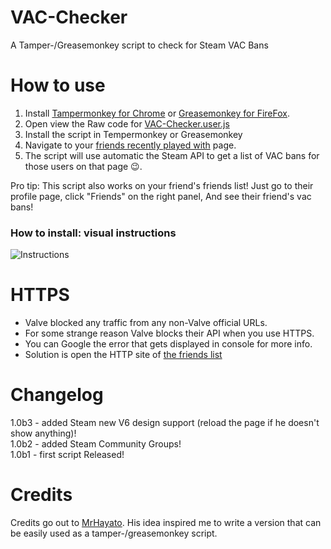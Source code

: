 # VAC-Checker
A  Tamper-/Greasemonkey script to check for Steam VAC Bans

# How to use

1. Install [Tampermonkey for Chrome](https://chrome.google.com/webstore/detail/tampermonkey/dhdgffkkebhmkfjojejmpbldmpobfkfo?hl=en) or [Greasemonkey for FireFox](https://addons.mozilla.org/en-US/firefox/addon/greasemonkey/).
2. Open view the Raw code for [VAC-Checker.user.js](https://github.com/Smallinger/VAC-Checker/raw/master/VAC-Checker.user.js)
3. Install the script in Tempermonkey or Greasemonkey
4. Navigate to your [friends recently played with](http://steamcommunity.com/my/friends/coplay) page.
5. The script will use automatic the Steam API to get a list of VAC bans for those users on that page :wink:.

Pro tip: This script also works on your friend's friends list! Just go to their profile page, click "Friends" on the right panel, And see their friend's vac bans!

### How to install: visual instructions

![Instructions](https://raw.githubusercontent.com/Smallinger/VAC-Checker/master/instructions.gif)

# HTTPS

- Valve blocked any traffic from any non-Valve official URLs.
- For some strange reason Valve blocks their API when you use HTTPS.
- You can Google the error that gets displayed in console for more info.
- Solution is open the HTTP site of [the friends list](http://steamcommunity.com/my/friends/coplay)

# Changelog

1.0b3 - added Steam new V6 design support (reload the page if he doesn't show anything)!  
1.0b2 - added Steam Community Groups!  
1.0b1 - first script Released!

# Credits

Credits go out to [MrHayato](https://github.com/MrHayato). His idea inspired me to write a version that can be easily used as a tamper-/greasemonkey script.
